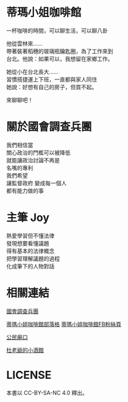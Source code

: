 # 蒂瑪小姐咖啡館

一杯咖啡的時間，可以聊生活，可以聊八卦

他從雲林來……  
帶著裝著稻穗的玻璃瓶鑰匙圈，為了工作來到  
台北。他說：如果可以，我想留在家鄉工作。

她從小在台北長大……  
習慣搭捷運上下班，一直都與家人同住  
她說：好想有自己的房子，但買不起。

來聊聊吧！

# 關於國會調查兵團

我們相信當  
關心政治的門檻可以被降低  
就能讓政治討論不再是  
名嘴的專利  
我們希望  
讓監督政府 變成每一個人  
都有能力做的事

# 主筆 Joy 

熱愛學習但不懂法律  
發現想要看懂議題  
得有基本的法律概念  
把學習理解議題的過程  
化成筆下的人物對話

# 相關連結

[國會調查兵團](https://www.cic.tw)

[蒂瑪小姐咖啡館部落格](https://democracydecafe.wordpress.com)
[蒂瑪小姐咖啡館FB粉絲頁](https://www.facebook.com/DemocracydeCafe)

[公民廟口](https://www.facebook.com/CitizensMiaokou)

[杜老爺的小酒館](https://www.facebook.com/OppaTusBar)

# LICENSE

本書以 CC-BY-SA-NC 4.0 釋出。

